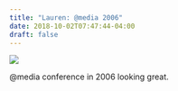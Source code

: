 ```yaml
---
title: "Lauren: @media 2006"
date: 2018-10-02T07:47:44-04:00
draft: false
---
```


<img src="/photos/lauren/at_media/one.jpg"/>

@media conference in 2006 looking great.
